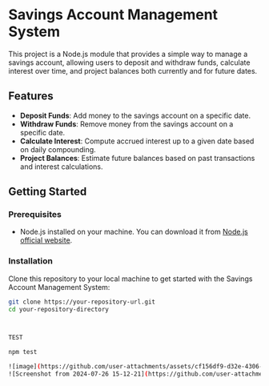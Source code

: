 # Savings Account Management System

This project is a Node.js module that provides a simple way to manage a savings account, allowing users to deposit and withdraw funds, calculate interest over time, and project balances both currently and for future dates.

## Features

- **Deposit Funds**: Add money to the savings account on a specific date.
- **Withdraw Funds**: Remove money from the savings account on a specific date.
- **Calculate Interest**: Compute accrued interest up to a given date based on daily compounding.
- **Project Balances**: Estimate future balances based on past transactions and interest calculations.

## Getting Started

### Prerequisites

- Node.js installed on your machine. You can download it from [Node.js official website](https://nodejs.org/).

### Installation

Clone this repository to your local machine to get started with the Savings Account Management System:

```bash
git clone https://your-repository-url.git
cd your-repository-directory



TEST

npm test

![image](https://github.com/user-attachments/assets/cf156df9-d32e-4306-a74b-6551ea31c137)
![Screenshot from 2024-07-26 15-12-21](https://github.com/user-attachments/assets/f3a98d8e-4da1-40ad-971b-69609792a62b)
